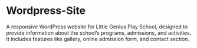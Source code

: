 # Wordpress-Site
A responsive WordPress website for Little Genius Play School, designed to provide information about the school’s programs, admissions, and activities. It includes features like gallery, online admission form, and contact section.
